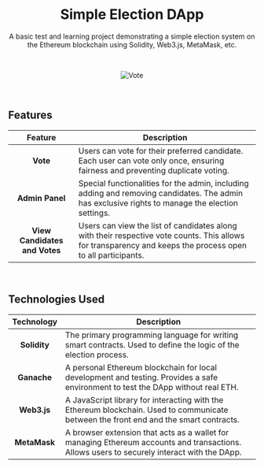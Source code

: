 <h1 align="center">Simple Election DApp</h1>

<p align="center">
A basic test and learning project demonstrating a simple election system on the Ethereum blockchain using Solidity, Web3.js, MetaMask, etc.
</p>

<br>

<div align="center">

![Vote](https://github.com/user-attachments/assets/62cf99fb-2406-492e-a274-7a0c8292f952)

</div>

<br>

## Features

| <div align="center">Feature</div>             | <div align="center">Description</div>                                                                                       |
|---------------------|---------------------------------------------------------------------------------------------------|
| <div align="center">**Vote**</div>            | <div>Users can vote for their preferred candidate. Each user can vote only once, ensuring fairness and preventing duplicate voting.</div> |
| <div align="center">**Admin Panel**</div>     | <div>Special functionalities for the admin, including adding and removing candidates. The admin has exclusive rights to manage the election settings.</div> |
| <div align="center">**View Candidates and Votes**</div> | <div>Users can view the list of candidates along with their respective vote counts. This allows for transparency and keeps the process open to all participants.</div> |

<br>

## Technologies Used

| <div align="center">Technology</div>  | <div align="center">Description</div>                                                                                             |
|-------------|---------------------------------------------------------------------------------------------------------|
| <div align="center">**Solidity**</div>| <div>The primary programming language for writing smart contracts. Used to define the logic of the election process.</div> |
| <div align="center">**Ganache**</div> | <div>A personal Ethereum blockchain for local development and testing. Provides a safe environment to test the DApp without real ETH.</div> |
| <div align="center">**Web3.js**</div> | <div>A JavaScript library for interacting with the Ethereum blockchain. Used to communicate between the front end and the smart contracts.</div> |
| <div align="center">**MetaMask**</div>| <div>A browser extension that acts as a wallet for managing Ethereum accounts and transactions. Allows users to securely interact with the DApp.</div> |
